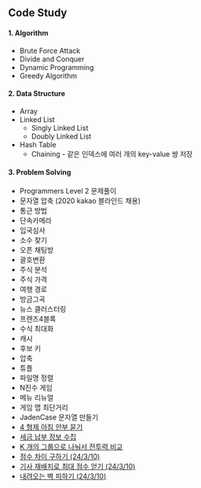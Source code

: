 ## Code Study



#### 1.  Algorithm

* Brute Force Attack
* Divide and Conquer
* Dynamic Programming
* Greedy Algorithm





#### 2. Data Structure

* Array
* Linked List
  * Singly Linked List
  * Doubly Linked List
* Hash Table
  * Chaining - 같은 인덱스에 여러 개의 key-value 쌍 저장





#### 3. Problem Solving

* Programmers Level 2 문제풀이
* 문자열 압축 (2020 kakao 블라인드 채용)
* 통근 방법
* 단속카메라
* 입국심사
* 소수 찾기
* 오픈 채팅방
* 괄호변환
* 주식 분석
* 주식 가격
* 여행 경로
* 방금그곡
* 뉴스 클러스터링
* 프렌즈4블록
* 수식 최대화
* 캐시
* 후보 키
* 압축
* 튜플
* 파일명 정렬
* N진수 게임
* 메뉴 리뉴얼
* 게임 맵 최단거리
* JadenCase 문자열 만들기
* [4 형제 아침 안부 묻기](https://github.com/kodonghee/code_study/blob/main/PS/GoodMorning.md)
* [세금 납부 정보 수집](https://github.com/kodonghee/code_study/blob/main/PS/TaxInfo.md)
* [K 개의 그룹으로 나눠서 전투력 비교](https://github.com/kodonghee/code_study/blob/main/PS/ComparePower.md)
* [점수 차이 구하기 (24/3/10)](https://github.com/kodonghee/code_study/blob/main/PS/%EC%A0%90%EC%88%98%20%EC%B0%A8%EC%9D%B4%20%EA%B5%AC%ED%95%98%EA%B8%B0.md)
* [기사 재배치로 최대 점수 얻기 (24/3/10)](https://github.com/kodonghee/code_study/blob/main/PS/%EA%B8%B0%EC%82%AC%20%EC%9E%AC%EB%B0%B0%EC%B9%98%EB%A1%9C%20%EC%B5%9C%EB%8C%80%20%EC%A0%90%EC%88%98%20%EC%96%BB%EA%B8%B0.md)
* [내려오는 벽 피하기 (24/3/10)](https://github.com/kodonghee/code_study/blob/main/PS/%EB%82%B4%EB%A0%A4%EC%98%A4%EB%8A%94%20%EB%B2%BD%20%ED%94%BC%ED%95%98%EA%B8%B0.md)

